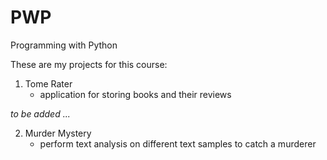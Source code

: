 # PWP
Programming with Python

These are my projects for this course:
1. Tome Rater
    - application for storing books and their reviews
    
*to be added ...*

2. Murder Mystery
    - perform text analysis on different text samples to catch a murderer
